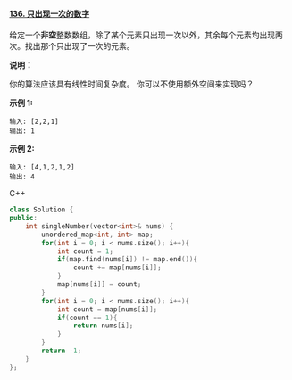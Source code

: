 #### [136. 只出现一次的数字](https://leetcode-cn.com/problems/single-number/)

给定一个**非空**整数数组，除了某个元素只出现一次以外，其余每个元素均出现两次。找出那个只出现了一次的元素。

**说明：**

你的算法应该具有线性时间复杂度。 你可以不使用额外空间来实现吗？

**示例 1:**

```
输入: [2,2,1]
输出: 1
```

**示例 2:**

```
输入: [4,1,2,1,2]
输出: 4
```



C++

```c++
class Solution {
public:
    int singleNumber(vector<int>& nums) {
        unordered_map<int, int> map;
        for(int i = 0; i < nums.size(); i++){
            int count = 1;
            if(map.find(nums[i]) != map.end()){
                count += map[nums[i]];
            }
            map[nums[i]] = count;
        }
        for(int i = 0; i < nums.size(); i++){
            int count = map[nums[i]];
            if(count == 1){
                return nums[i];
            }
        }
        return -1;
    }
};

```

